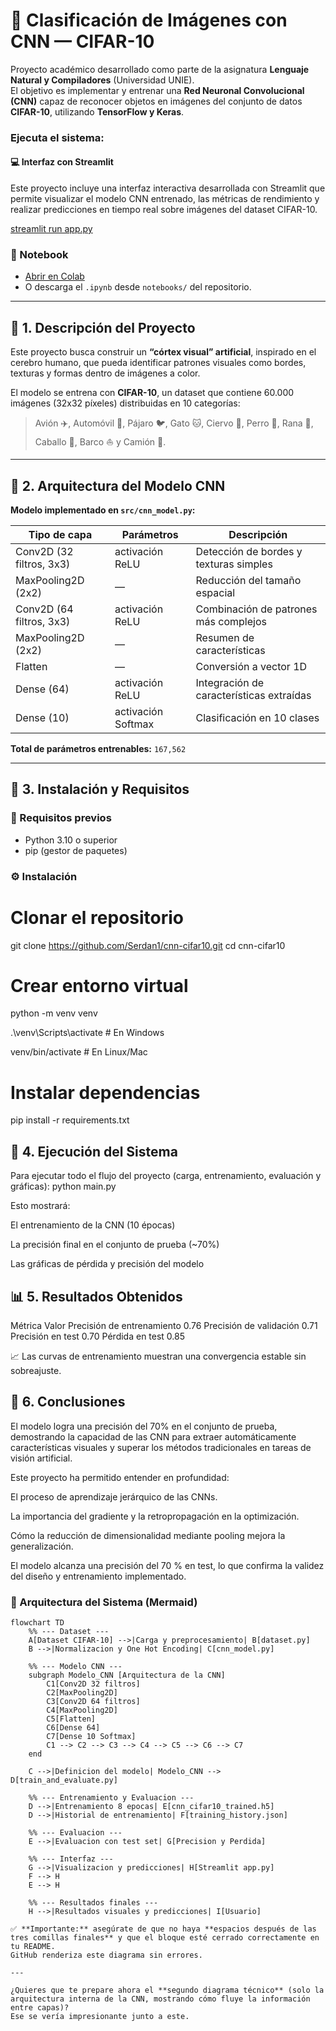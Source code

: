 # 🧠 Clasificación de Imágenes con CNN — CIFAR-10

Proyecto académico desarrollado como parte de la asignatura **Lenguaje Natural y Compiladores** (Universidad UNIE).  
El objetivo es implementar y entrenar una **Red Neuronal Convolucional (CNN)** capaz de reconocer objetos en imágenes del conjunto de datos **CIFAR-10**, utilizando **TensorFlow y Keras**.

### Ejecuta el sistema:

#### 💻 Interfaz con Streamlit

Este proyecto incluye una interfaz interactiva desarrollada con Streamlit que permite visualizar el modelo CNN entrenado, las métricas de rendimiento y realizar predicciones en tiempo real sobre imágenes del dataset CIFAR-10.

[streamlit run app.py](https://cnn-cifar10-gksz6dmdjwxwrydjlsx2rp.streamlit.app/)

### 📓 Notebook
- [Abrir en Colab](https://colab.research.google.com/github/Serdan1/cnn-cifar10/blob/main/notebooks/cnn_cifar10.ipynb)
- O descarga el `.ipynb` desde `notebooks/` del repositorio.

---

## 🚀 1. Descripción del Proyecto

Este proyecto busca construir un **“córtex visual” artificial**, inspirado en el cerebro humano, que pueda identificar patrones visuales como bordes, texturas y formas dentro de imágenes a color.

El modelo se entrena con **CIFAR-10**, un dataset que contiene 60.000 imágenes (32x32 píxeles) distribuidas en 10 categorías:
> Avión ✈️, Automóvil 🚗, Pájaro 🐦, Gato 🐱, Ciervo 🦌, Perro 🐶, Rana 🐸, Caballo 🐴, Barco ⛵ y Camión 🚚.

---

## 🧱 2. Arquitectura del Modelo CNN

**Modelo implementado en `src/cnn_model.py`:**

| Tipo de capa | Parámetros | Descripción |
|---------------|-------------|--------------|
| Conv2D (32 filtros, 3x3) | activación ReLU | Detección de bordes y texturas simples |
| MaxPooling2D (2x2) | — | Reducción del tamaño espacial |
| Conv2D (64 filtros, 3x3) | activación ReLU | Combinación de patrones más complejos |
| MaxPooling2D (2x2) | — | Resumen de características |
| Flatten | — | Conversión a vector 1D |
| Dense (64) | activación ReLU | Integración de características extraídas |
| Dense (10) | activación Softmax | Clasificación en 10 clases |

**Total de parámetros entrenables:** `167,562`

---

## 🧠 3. Instalación y Requisitos

### 🔧 Requisitos previos
- Python 3.10 o superior  
- pip (gestor de paquetes)

### ⚙️ Instalación
# Clonar el repositorio
git clone https://github.com/Serdan1/cnn-cifar10.git
cd cnn-cifar10

# Crear entorno virtual
python -m venv venv

.\venv\Scripts\activate  # En Windows

venv/bin/activate # En Linux/Mac

# Instalar dependencias
pip install -r requirements.txt


## 🚀 4. Ejecución del Sistema
Para ejecutar todo el flujo del proyecto (carga, entrenamiento, evaluación y gráficas):
python main.py

Esto mostrará:

El entrenamiento de la CNN (10 épocas)

La precisión final en el conjunto de prueba (~70%)

Las gráficas de pérdida y precisión del modelo

## 📊 5. Resultados Obtenidos
Métrica	Valor
Precisión de entrenamiento	0.76
Precisión de validación	0.71
Precisión en test	0.70
Pérdida en test	0.85

📈 Las curvas de entrenamiento muestran una convergencia estable sin sobreajuste.


## 🧭 6. Conclusiones

El modelo logra una precisión del 70% en el conjunto de prueba,
demostrando la capacidad de las CNN para extraer automáticamente características visuales
y superar los métodos tradicionales en tareas de visión artificial.


Este proyecto ha permitido entender en profundidad:

El proceso de aprendizaje jerárquico de las CNNs.

La importancia del gradiente y la retropropagación en la optimización.

Cómo la reducción de dimensionalidad mediante pooling mejora la generalización.

El modelo alcanza una precisión del 70 % en test, lo que confirma la validez del diseño y entrenamiento implementado.


### 🧩 Arquitectura del Sistema (Mermaid)

```mermaid
flowchart TD
    %% --- Dataset ---
    A[Dataset CIFAR-10] -->|Carga y preprocesamiento| B[dataset.py]
    B -->|Normalizacion y One Hot Encoding| C[cnn_model.py]
    
    %% --- Modelo CNN ---
    subgraph Modelo_CNN [Arquitectura de la CNN]
        C1[Conv2D 32 filtros]
        C2[MaxPooling2D]
        C3[Conv2D 64 filtros]
        C4[MaxPooling2D]
        C5[Flatten]
        C6[Dense 64]
        C7[Dense 10 Softmax]
        C1 --> C2 --> C3 --> C4 --> C5 --> C6 --> C7
    end
    
    C -->|Definicion del modelo| Modelo_CNN --> D[train_and_evaluate.py]
    
    %% --- Entrenamiento y Evaluacion ---
    D -->|Entrenamiento 8 epocas| E[cnn_cifar10_trained.h5]
    D -->|Historial de entrenamiento| F[training_history.json]
    
    %% --- Evaluacion ---
    E -->|Evaluacion con test set| G[Precision y Perdida]
    
    %% --- Interfaz ---
    G -->|Visualizacion y predicciones| H[Streamlit app.py]
    F --> H
    E --> H
    
    %% --- Resultados finales ---
    H -->|Resultados visuales y predicciones| I[Usuario]

✅ **Importante:** asegúrate de que no haya **espacios después de las tres comillas finales** y que el bloque esté cerrado correctamente en tu README.  
GitHub renderiza este diagrama sin errores.

---

¿Quieres que te prepare ahora el **segundo diagrama técnico** (solo la arquitectura interna de la CNN, mostrando cómo fluye la información entre capas)?  
Ese se vería impresionante junto a este.
